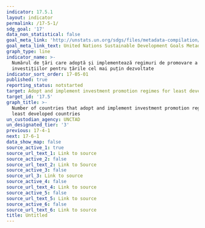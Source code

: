 ```yaml
---
indicator: 17.5.1
layout: indicator
permalink: /17-5-1/
sdg_goal: '17'
data_non_statistical: false
goal_meta_link: 'http://unstats.un.org/sdgs/files/metadata-compilation/Metadata-Goal-17.pdf'
goal_meta_link_text: United Nations Sustainable Development Goals Metadata (pdf 468kB)
graph_type: line
indicator_name: >-
  Numărul de țări care adoptă și implementează regimuri de promovare a
  investițiilor pentru țările cel mai puțin dezvoltate
indicator_sort_order: 17-05-01
published: true
reporting_status: notstarted
target: Adopt and implement investment promotion regimes for least developed countries
target_id: '17.5'
graph_title: >-
  Number of countries that adopt and implement investment promotion regimes for
  least developed countries
un_custodian_agency: UNCTAD
un_designated_tier: '3'
previous: 17-4-1
next: 17-6-1
data_show_map: false
source_active_1: true
source_url_text_1: Link to source
source_active_2: false
source_url_text_2: Link to Source
source_active_3: false
source_url_3: Link to source
source_active_4: false
source_url_text_4: Link to source
source_active_5: false
source_url_text_5: Link to source
source_active_6: false
source_url_text_6: Link to source
title: Untitled
---
```

